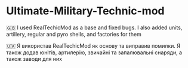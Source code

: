 # Ultimate-Military-Technic-mod
🇬🇧 I used RealTechicMod as a base and fixed bugs. I also added units, artillery, regular and pyro shells, and factories for them

🇺🇦 Я використав RealTechicMod як основу та виправив помилки. Я також додав юнітів, артилерію, звичайні та запалювальні снаряди, а також заводи для них
